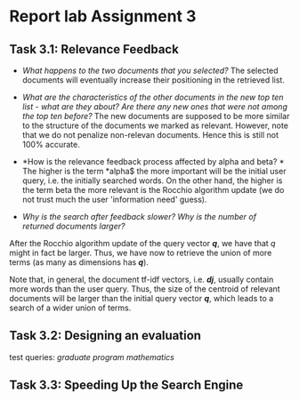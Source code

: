 # Report lab Assignment 3

## Task 3.1: Relevance Feedback

- *What happens to the two documents that you selected?*
The selected documents will eventually increase their positioning in the retrieved list.

- *What are the characteristics of the other documents in the new top ten list - what are they about? Are there any new ones that were not among the top ten before?*
The new documents are supposed to be more similar to the structure of the documents we marked as relevant. However, note that we do not penalize non-relevan documents. Hence this is still not 100% accurate.

- *How is the relevance feedback process affected by alpha and beta? *
The higher is the term *alpha$ the more important will be the initial user query, i.e. the initially searched words. On the other hand, the higher is the term beta the more relevant is the Rocchio algorithm update (we do not trust much the user 'information need' guess).

- *Why  is  the  search  after  feedback  slower?  Why  is  the  number  of returned documents larger?*

After the Rocchio algorithm update of the query vector _**q**_, we have that *q* might in fact be larger. Thus, we have now to retrieve the union of more terms (as many as dimensions has _**q**_).

Note that, in general, the document tf-idf vectors, i.e. _**dj**_, usually contain more words than the user query. Thus, the size of the centroid of relevant documents will be larger than the initial query vector _**q**_, which leads to a search of a wider union of terms.

## Task 3.2: Designing an evaluation

test queries: *graduate program mathematics*

## Task 3.3: Speeding Up the Search Engine


